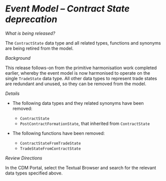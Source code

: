 # *Event Model – Contract State deprecation*

_What is being released?_

The `ContractState` data type and all related types, functions and synonyms are being retired from the model.

_Background_

This release follows-on from the primitive harmonisation work completed earlier, whereby the event model is now harmonised to operate on the single `TradeState` data type. All other data types to represent trade states are redundant and unused, so they can be removed from the model.

_Details_

- The following data types and they related synonyms have been removed:

  - `ContractState`
  - `PostContractFormationState`, that inherited from `ContractState`

- The following functions have been removed:

  - `ContractStateFromTradeState`
  - `TradeStateFromContractState`

_Review Directions_

In the CDM Portal, select the Textual Browser and search for the relevant data types specified above.
